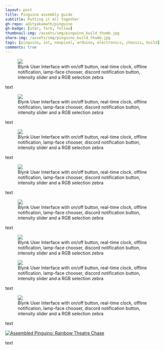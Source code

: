 ```yaml
---
layout: post
title: Pinguino assembly guide
subtitle: Putting it all together
gh-repo: adityakamath/pinguino
gh-badge: [star, fork, follow]
thumbnail-img: /assets/img/pinguino_build_thumb.jpg
share-img: /assets/img/pinguino_build_thumb.jpg
tags: [pinguino, iot, neopixel, arduino, electronics, chassis, build]
comments: true
---
```


<figure class="aligncenter">
	<img src="https://adityakamath.github.com/assets/img/pinguino_build1.jpg" />
	<figcaption>Blynk User Interface with on/off button, real-time clock, offline notification, lamp-face chooser, discord notification button, intensity slider and a RGB selection zebra</figcaption>
</figure>

text

<figure class="aligncenter">
	<img src="https://adityakamath.github.com/assets/img/pinguino_build2.jpg" />
	<figcaption>Blynk User Interface with on/off button, real-time clock, offline notification, lamp-face chooser, discord notification button, intensity slider and a RGB selection zebra</figcaption>
</figure>

text

<figure class="aligncenter">
	<img src="https://adityakamath.github.com/assets/img/pinguino_build3.jpg" />
	<figcaption>Blynk User Interface with on/off button, real-time clock, offline notification, lamp-face chooser, discord notification button, intensity slider and a RGB selection zebra</figcaption>
</figure>

text

<figure class="aligncenter">
	<img src="https://adityakamath.github.com/assets/img/pinguino_build4.jpg" />
	<figcaption>Blynk User Interface with on/off button, real-time clock, offline notification, lamp-face chooser, discord notification button, intensity slider and a RGB selection zebra</figcaption>
</figure>

text

<figure class="aligncenter">
	<img src="https://adityakamath.github.com/assets/img/pinguino_build5.jpg" />
	<figcaption>Blynk User Interface with on/off button, real-time clock, offline notification, lamp-face chooser, discord notification button, intensity slider and a RGB selection zebra</figcaption>
</figure>

text

<figure class="aligncenter">
	<img src="https://adityakamath.github.com/assets/img/pinguino_build6.jpg" />
	<figcaption>Blynk User Interface with on/off button, real-time clock, offline notification, lamp-face chooser, discord notification button, intensity slider and a RGB selection zebra</figcaption>
</figure>

<figure class="aligncenter">
	<img src="https://adityakamath.github.com/assets/img/pinguino_build7.jpg" />
	<figcaption>Blynk User Interface with on/off button, real-time clock, offline notification, lamp-face chooser, discord notification button, intensity slider and a RGB selection zebra</figcaption>
</figure>

text

<figure class="aligncenter">
	<img src="https://adityakamath.github.com/assets/img/pinguino_build8.jpg" />
	<figcaption>Blynk User Interface with on/off button, real-time clock, offline notification, lamp-face chooser, discord notification button, intensity slider and a RGB selection zebra</figcaption>
</figure>

text

[![Assembled Pinguino: Rainbow Theatre Chase](https://adityakamath.github.com/assets/img/pinguino_build_ss.png)](https://www.youtube.com/watch?v=EFQ527DgCro "Pinguino fully assembled - Click to Watch!")

text
